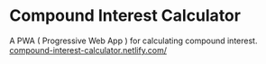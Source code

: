 # Compound Interest Calculator

A PWA ( Progressive Web App ) for calculating compound interest.<br />
[compound-interest-calculator.netlify.com/](https://compound-interest-calculator.netlify.com/)
